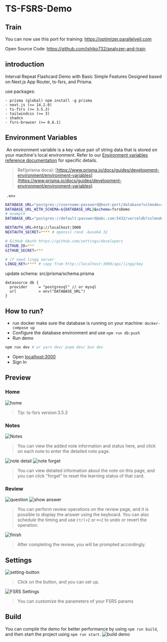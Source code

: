 # TS-FSRS-Demo

## Train

You can now use this port for training: https://optimizer.parallelveil.com

Open Source Code: https://github.com/ishiko732/analyzer-and-train

## introduction

Interval Repeat Flashcard Demo with Basic Simple Features Designed based on Next.js App Router, ts-fsrs, and Prisma.

use packages:

````
- prisma (global) npm install -g prisma
- next.js (>= 14.2.0)
- ts-fsrs (>= 3.5.3)
- tailwindcss (>= 3)
- shadcn 
- fsrs-browser (>= 0.6.1)
````

## Environment Variables

 An environment variable is a key value pair of string data that is stored on your machine's local environment. Refer to our [Environment variables reference documentation](https://www.prisma.io/docs/reference/api-reference/environment-variables-reference) for specific details.

> Ref(prisma docs): [https://www.prisma.io/docs/guides/development-environment/environment-variables](https://www.prisma.io/docs/guides/development-environment/environment-variables)

 `.env`  

```bash
DATABASE_URL="postgres://username:password@host:port/database?sslmode=require"
DATABASE_URL_WITH_SCHEMA=${DATABASE_URL}&schema=fsrsDemo 
# example
DATABASE_URL="postgres://default:password@abc.com:5432/verceldb?sslmode=require&schema=fsrs"

NEXTAUTH_URL=http://localhost:3000
NEXTAUTH_SECRET=**** # openssl rand -base64 32

# GitHub OAuth https://github.com/settings/developers
GITHUB_ID=***
GITHUB_SECRET=***

# if need lingq server
LINGQ_KEY=**** # copy from http://localhost:3000/api/lingq/key
```

update schema: src/prisma/schema.prisma
```prisma
datasource db {
  provider     = "postgresql" // or mysql
  url          = env("DATABASE_URL")
}
```

## How to run?
- run docker make sure the database is running on your machine: `docker-compose up`
- Configure the database environment and use `npm run db:push`
- Run demo

```bash
npm run dev # or yarn dev/ pnpm dev/ bun dev
```

- Open [localhost:3000](http://localhost:3000)
- Sign In

## Preview

### Home
![home](images/home.png)

> Tip: ts-fsrs version:3.5.3

### Notes
![Notes](images/notes.png)
> You can view the added note information and status here, and click on each note to enter the detailed note page.

![note detail](images/detail.png)
![note forget](images/forget.png)

> You can view detailed information about the note on this page, and you can click "forget" to reset the learning status of that card.

### Review

![question](images/question-font.png)
![show answer](images/answer.png)
> You can perform review operations on the review page, and it is possible to display the answer using the keyboard. You can also schedule the timing and use `Ctrl+Z` or `⌘+Z` to undo or revert the operation.

![finish](images/finish.png) 
> After completing the review, you will be prompted accordingly.

## Settings

![setting-button](images/setting-button.png)
> Click on the button, and you can set up.

![FSRS Settings](images/settings.png)
> You can customize the parameters of your FSRS params


## Build
You can compile the demo for better performance by using `npm run build`, and then start the project using `npm run start`.
![build demo](images/build.png)